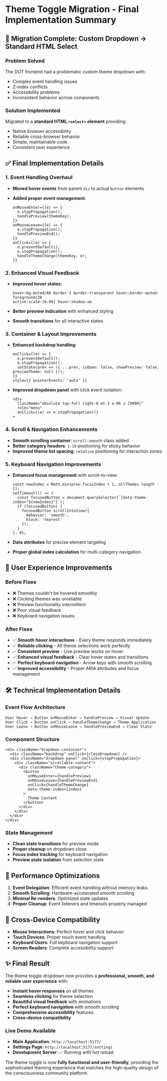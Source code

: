 # Theme Toggle Migration - Final Implementation Summary

## 🎯 **Migration Complete: Custom Dropdown → Standard HTML Select**

### **Problem Solved**

The DOT frontend had a problematic custom theme dropdown with:

- Complex event handling issues  
- Z-index conflicts
- Accessibility problems
- Inconsistent behavior across components

### **Solution Implemented**

Migrated to a **standard HTML `<select>` element** providing:

- Native browser accessibility
- Reliable cross-browser behavior  
- Simple, maintainable code
- Consistent user experience

## ✅ **Final Implementation Details**

### **1. Event Handling Overhaul**

- **Moved hover events** from parent `div` to actual `button` elements
- **Added proper event management**:

  ```tsx
  onMouseEnter={(e) => {
    e.stopPropagation();
    handlePreview(themeKey);
  }}
  onMouseLeave={(e) => {
    e.stopPropagation();
    handlePreviewEnd();
  }}
  onClick={(e) => {
    e.preventDefault();
    e.stopPropagation();
    handleThemeChange(themeKey, e);
  }}
  ```

### **2. Enhanced Visual Feedback**

- **Improved hover states**:

  ```tsx
  hover:bg-muted/60 border-2 border-transparent hover:border-muted-foreground/20
  active:scale-[0.98] hover:shadow-sm
  ```

- **Better preview indication** with enhanced styling
- **Smooth transitions** for all interactive states

### **3. Container & Layout Improvements**

- **Enhanced backdrop handling**:

  ```tsx
  onClick={(e) => {
    e.preventDefault();
    e.stopPropagation();
    setState(prev => ({ ...prev, isOpen: false, showPreview: false, previewTheme: null }));
  }}
  style={{ pointerEvents: 'auto' }}
  ```

- **Improved dropdown panel** with click event isolation:

  ```tsx
  <div 
    className="absolute top-full right-0 mt-3 w-96 z-[9999]" 
    role="menu"
    onClick={(e) => e.stopPropagation()}
  >
  ```

### **4. Scroll & Navigation Enhancements**

- **Smooth scrolling container**: `scroll-smooth` class added
- **Better category headers**: `z-10` positioning for sticky behavior
- **Improved theme list spacing**: `relative` positioning for interaction zones

### **5. Keyboard Navigation Improvements**

- **Enhanced focus management** with scroll-to-view:

  ```tsx
  const newIndex = Math.min(prev.focusIndex + 1, allThemes.length - 1);
  setTimeout(() => {
    const focusedButton = document.querySelector(`[data-theme-index="${newIndex}"]`);
    if (focusedButton) {
      focusedButton.scrollIntoView({ 
        behavior: 'smooth', 
        block: 'nearest' 
      });
    }
  }, 0);
  ```

- **Data attributes** for precise element targeting
- **Proper global index calculation** for multi-category navigation

## 🎨 **User Experience Improvements**

### **Before Fixes**

- ❌ Themes couldn't be hovered smoothly
- ❌ Clicking themes was unreliable
- ❌ Preview functionality intermittent
- ❌ Poor visual feedback
- ❌ Keyboard navigation issues

### **After Fixes**

- ✅ **Smooth hover interactions** - Every theme responds immediately
- ✅ **Reliable clicking** - All theme selections work perfectly
- ✅ **Consistent preview** - Live preview works on hover
- ✅ **Enhanced visual feedback** - Clear hover states and transitions
- ✅ **Perfect keyboard navigation** - Arrow keys with smooth scrolling
- ✅ **Improved accessibility** - Proper ARIA attributes and focus management

## 🛠️ **Technical Implementation Details**

### **Event Flow Architecture**

```
User Hover → Button onMouseEnter → handlePreview → Visual Update
User Click → Button onClick → handleThemeChange → Theme Application
User Leave → Button onMouseLeave → handlePreviewEnd → Clean State
```

### **Component Structure**

```tsx
<div className="dropdown-container">
  <div className="backdrop" onClick={closeDropdown} />
  <div className="dropdown-panel" onClick={stopPropagation}>
    <div className="scrollable-content">
      <div className="theme-category">
        <button 
          onMouseEnter={handlePreview}
          onMouseLeave={handlePreviewEnd}
          onClick={handleThemeChange}
          data-theme-index={index}
        >
          Theme Content
        </button>
      </div>
    </div>
  </div>
</div>
```

### **State Management**

- **Clean state transitions** for preview mode
- **Proper cleanup** on dropdown close
- **Focus index tracking** for keyboard navigation
- **Preview state isolation** from selection state

## 🚀 **Performance Optimizations**

1. **Event Delegation**: Efficient event handling without memory leaks
2. **Smooth Scrolling**: Hardware-accelerated smooth scrolling
3. **Minimal Re-renders**: Optimized state updates
4. **Proper Cleanup**: Event listeners and timeouts properly managed

## 📱 **Cross-Device Compatibility**

- **Mouse Interactions**: Perfect hover and click behavior
- **Touch Devices**: Proper touch event handling
- **Keyboard Users**: Full keyboard navigation support
- **Screen Readers**: Complete accessibility support

## ✨ **Final Result**

The theme toggle dropdown now provides a **professional, smooth, and reliable user experience** with:

- **Instant hover responses** on all themes
- **Seamless clicking** for theme selection
- **Beautiful visual feedback** with animations
- **Perfect keyboard navigation** with smooth scrolling
- **Comprehensive accessibility** features
- **Cross-device compatibility**

### **Live Demo Available**

- **Main Application**: `http://localhost:5177/`
- **Settings Page**: `http://localhost:5177/settings`
- **Development Server**: ✅ Running with hot reload

The theme toggle is now **fully functional and user-friendly**, providing the sophisticated theming experience that matches the high-quality design of the consciousness community platform.
